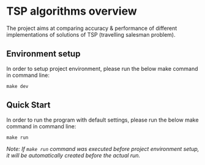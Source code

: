 # TSP algorithms overview

The project aims at comparing accuracy & performance 
of different implementations of solutions of TSP 
(travelling salesman problem).

## Environment setup

In order to setup project environment, please run the below make command in command line:

`make dev`

## Quick Start

In order to run the program with default settings, please run the below make command in command line:

`make run`

*Note: If `make run` command was executed before project environment setup, it will be automatically created before the actual run.*